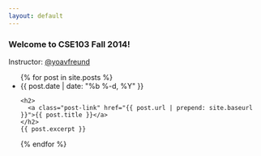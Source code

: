 ```yaml
---
layout: default
---
```

<h3>
<a name="welcome-to-cse103-fall-2014" class="anchor" href="#welcome-to-cse103-fall-2014"><span class="octicon octicon-link"></span></a>Welcome to CSE103 Fall 2014!</h3>

<p>Instructor: <a href="https://github.com/yoavfreund" class="user-mention">@yoavfreund</a></p>

<div id="posts">
<ul class="post-list">
{% for post in site.posts %}
  <li>
    <span class="post-meta">{{ post.date | date: "%b %-d, %Y" }}</span>
    
    <h2>
      <a class="post-link" href="{{ post.url | prepend: site.baseurl }}">{{ post.title }}</a>
    </h2>
    {{ post.excerpt }}
  </li>
{% endfor %}
</ul>
</div>

